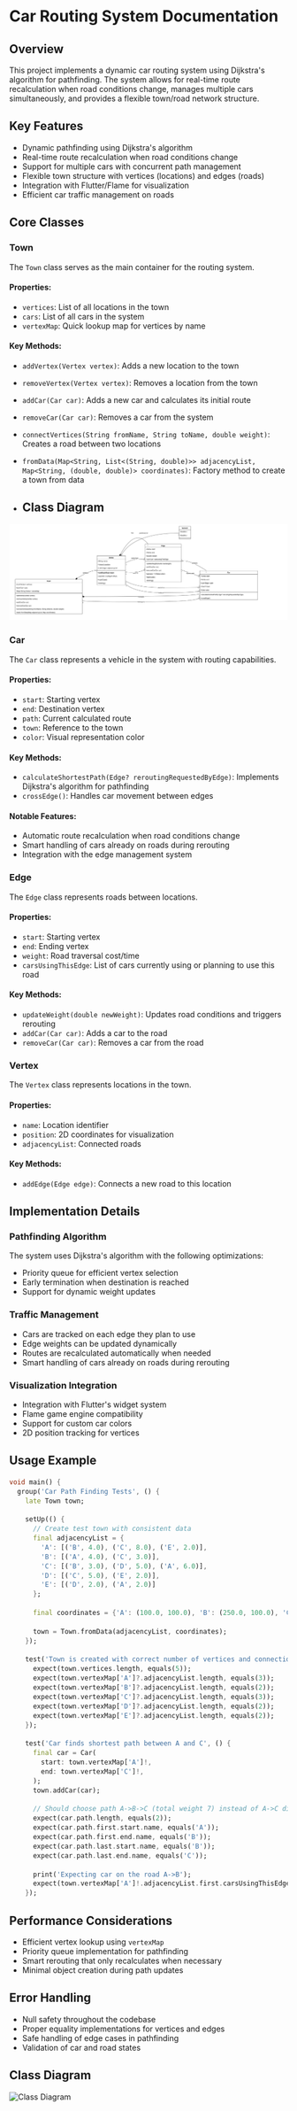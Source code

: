 # Car Routing System Documentation

## Overview
This project implements a dynamic car routing system using Dijkstra's algorithm for pathfinding. The system allows for real-time route recalculation when road conditions change, manages multiple cars simultaneously, and provides a flexible town/road network structure.

## Key Features
- Dynamic pathfinding using Dijkstra's algorithm
- Real-time route recalculation when road conditions change
- Support for multiple cars with concurrent path management
- Flexible town structure with vertices (locations) and edges (roads)
- Integration with Flutter/Flame for visualization
- Efficient car traffic management on roads

## Core Classes

### Town
The `Town` class serves as the main container for the routing system.

#### Properties:
- `vertices`: List of all locations in the town
- `cars`: List of all cars in the system
- `vertexMap`: Quick lookup map for vertices by name

#### Key Methods:
- `addVertex(Vertex vertex)`: Adds a new location to the town
- `removeVertex(Vertex vertex)`: Removes a location from the town
- `addCar(Car car)`: Adds a new car and calculates its initial route
- `removeCar(Car car)`: Removes a car from the system
- `connectVertices(String fromName, String toName, double weight)`: Creates a road between two locations
- `fromData(Map<String, List<(String, double)>> adjacencyList, Map<String, (double, double)> coordinates)`: Factory method to create a town from data

- ## Class Diagram

![Class Diagram](classes.jpg)

### Car
The `Car` class represents a vehicle in the system with routing capabilities.

#### Properties:
- `start`: Starting vertex
- `end`: Destination vertex
- `path`: Current calculated route
- `town`: Reference to the town
- `color`: Visual representation color

#### Key Methods:
- `calculateShortestPath(Edge? reroutingRequestedByEdge)`: Implements Dijkstra's algorithm for pathfinding
- `crossEdge()`: Handles car movement between edges

#### Notable Features:
- Automatic route recalculation when road conditions change
- Smart handling of cars already on roads during rerouting
- Integration with the edge management system

### Edge
The `Edge` class represents roads between locations.

#### Properties:
- `start`: Starting vertex
- `end`: Ending vertex
- `weight`: Road traversal cost/time
- `carsUsingThisEdge`: List of cars currently using or planning to use this road

#### Key Methods:
- `updateWeight(double newWeight)`: Updates road conditions and triggers rerouting
- `addCar(Car car)`: Adds a car to the road
- `removeCar(Car car)`: Removes a car from the road

### Vertex
The `Vertex` class represents locations in the town.

#### Properties:
- `name`: Location identifier
- `position`: 2D coordinates for visualization
- `adjacencyList`: Connected roads

#### Key Methods:
- `addEdge(Edge edge)`: Connects a new road to this location

## Implementation Details

### Pathfinding Algorithm
The system uses Dijkstra's algorithm with the following optimizations:
- Priority queue for efficient vertex selection
- Early termination when destination is reached
- Support for dynamic weight updates

### Traffic Management
- Cars are tracked on each edge they plan to use
- Edge weights can be updated dynamically
- Routes are recalculated automatically when needed
- Smart handling of cars already on roads during rerouting

### Visualization Integration
- Integration with Flutter's widget system
- Flame game engine compatibility
- Support for custom car colors
- 2D position tracking for vertices

## Usage Example

```dart
void main() {
  group('Car Path Finding Tests', () {
    late Town town;

    setUp(() {
      // Create test town with consistent data
      final adjacencyList = {
        'A': [('B', 4.0), ('C', 8.0), ('E', 2.0)],
        'B': [('A', 4.0), ('C', 3.0)],
        'C': [('B', 3.0), ('D', 5.0), ('A', 6.0)],
        'D': [('C', 5.0), ('E', 2.0)],
        'E': [('D', 2.0), ('A', 2.0)]
      };

      final coordinates = {'A': (100.0, 100.0), 'B': (250.0, 100.0), 'C': (250.0, 250.0), 'D': (100.0, 250.0), 'E': (100.0, 175.0)};

      town = Town.fromData(adjacencyList, coordinates);
    });

    test('Town is created with correct number of vertices and connections', () {
      expect(town.vertices.length, equals(5));
      expect(town.vertexMap['A']?.adjacencyList.length, equals(3));
      expect(town.vertexMap['B']?.adjacencyList.length, equals(2));
      expect(town.vertexMap['C']?.adjacencyList.length, equals(3));
      expect(town.vertexMap['D']?.adjacencyList.length, equals(2));
      expect(town.vertexMap['E']?.adjacencyList.length, equals(2));
    });

    test('Car finds shortest path between A and C', () {
      final car = Car(
        start: town.vertexMap['A']!,
        end: town.vertexMap['C']!,
      );
      town.addCar(car);

      // Should choose path A->B->C (total weight 7) instead of A->C directly (weight 8)
      expect(car.path.length, equals(2));
      expect(car.path.first.start.name, equals('A'));
      expect(car.path.first.end.name, equals('B'));
      expect(car.path.last.start.name, equals('B'));
      expect(car.path.last.end.name, equals('C'));

      print('Expecting car on the road A->B');
      expect(town.vertexMap['A']!.adjacencyList.first.carsUsingThisEdge, contains(car));
    });

```

## Performance Considerations
- Efficient vertex lookup using `vertexMap`
- Priority queue implementation for pathfinding
- Smart rerouting that only recalculates when necessary
- Minimal object creation during path updates

## Error Handling
- Null safety throughout the codebase
- Proper equality implementations for vertices and edges
- Safe handling of edge cases in pathfinding
- Validation of car and road states

## Class Diagram

![Class Diagram](tests.jpg)
